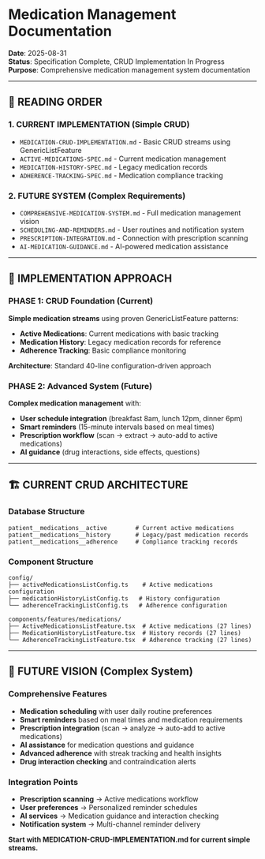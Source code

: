 # Medication Management Documentation

**Date**: 2025-08-31  
**Status**: Specification Complete, CRUD Implementation In Progress  
**Purpose**: Comprehensive medication management system documentation

---

## 📖 **READING ORDER**

### **1. CURRENT IMPLEMENTATION (Simple CRUD)**
- `MEDICATION-CRUD-IMPLEMENTATION.md` - Basic CRUD streams using GenericListFeature
- `ACTIVE-MEDICATIONS-SPEC.md` - Current medication management
- `MEDICATION-HISTORY-SPEC.md` - Legacy medication records
- `ADHERENCE-TRACKING-SPEC.md` - Medication compliance tracking

### **2. FUTURE SYSTEM (Complex Requirements)**
- `COMPREHENSIVE-MEDICATION-SYSTEM.md` - Full medication management vision
- `SCHEDULING-AND-REMINDERS.md` - User routines and notification system
- `PRESCRIPTION-INTEGRATION.md` - Connection with prescription scanning
- `AI-MEDICATION-GUIDANCE.md` - AI-powered medication assistance

---

## 🎯 **IMPLEMENTATION APPROACH**

### **PHASE 1: CRUD Foundation (Current)**
**Simple medication streams** using proven GenericListFeature patterns:
- **Active Medications**: Current medications with basic tracking
- **Medication History**: Legacy medication records for reference
- **Adherence Tracking**: Basic compliance monitoring

**Architecture**: Standard 40-line configuration-driven approach

### **PHASE 2: Advanced System (Future)**
**Complex medication management** with:
- **User schedule integration** (breakfast 8am, lunch 12pm, dinner 6pm)
- **Smart reminders** (15-minute intervals based on meal times)
- **Prescription workflow** (scan → extract → auto-add to active medications)
- **AI guidance** (drug interactions, side effects, questions)

---

## 🏗️ **CURRENT CRUD ARCHITECTURE**

### **Database Structure**
```
patient__medications__active        # Current active medications
patient__medications__history       # Legacy/past medication records  
patient__medications__adherence     # Compliance tracking records
```

### **Component Structure**
```
config/
├── activeMedicationsListConfig.ts    # Active medications configuration
├── medicationHistoryListConfig.ts   # History configuration
└── adherenceTrackingListConfig.ts   # Adherence configuration

components/features/medications/
├── ActiveMedicationsListFeature.tsx  # Active medications (27 lines)
├── MedicationHistoryListFeature.tsx  # History records (27 lines)
└── AdherenceTrackingListFeature.tsx  # Adherence tracking (27 lines)
```

---

## 🚀 **FUTURE VISION (Complex System)**

### **Comprehensive Features**
- **Medication scheduling** with user daily routine preferences
- **Smart reminders** based on meal times and medication requirements
- **Prescription integration** (scan → analyze → auto-add to active medications)
- **AI assistance** for medication questions and guidance
- **Advanced adherence** with streak tracking and health insights
- **Drug interaction checking** and contraindication alerts

### **Integration Points**
- **Prescription scanning** → Active medications workflow
- **User preferences** → Personalized reminder schedules
- **AI services** → Medication guidance and interaction checking
- **Notification system** → Multi-channel reminder delivery

**Start with MEDICATION-CRUD-IMPLEMENTATION.md for current simple streams.**
